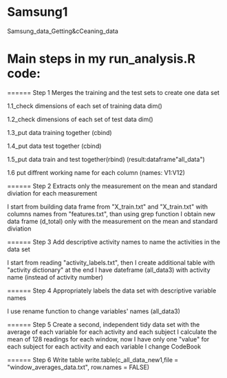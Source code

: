 # Samsung1
Samsung_data_Getting&amp;cCeaning_data



Main steps in my run_analysis.R code:
=================

======
Step 1   Merges the training and the test sets to create one data set

1.1_check dimensions of each set of training data dim()

1.2_check dimensions of each set of test data dim()

1.3_put data training together (cbind)

1.4_put data test together (cbind)

1.5_put data train and test together(rbind) (result:dataframe"all_data")

1.6 put diffrent working name for each column (names: V1:V12)




======
Step 2  Extracts only the measurement on the mean and standard diviation for each measurement

I start from building data frame from "X_train.txt" and "X_train.txt" with columns names from "features.txt", than using grep function I obtain new data frame (d_total) only with the measurement on the mean and standard diviation



======
Step 3  Add descriptive activity names to name the activities in the data set

I start from reading "activity_labels.txt", then I create additional table with "activity dictionary" at the end I have dateframe (all_data3) with activity name (instead of activity number)



======
Step 4  Appropriately labels the data set with descriptive variable names

I use rename function to change variables' names (all_data3)



======
Step 5  Create a second, independent tidy data set with the average of each variable for each activity and each subject
I calculate the mean of 128 readings for each window, now I have only one "value" for each subject for each activity and each variable
I change CodeBook


======
Step 6 Write table
write.table(c_all_data_new1,file = "window_averages_data.txt", row.names = FALSE)
